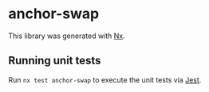 # anchor-swap

This library was generated with [Nx](https://nx.dev).

## Running unit tests

Run `nx test anchor-swap` to execute the unit tests via [Jest](https://jestjs.io).
